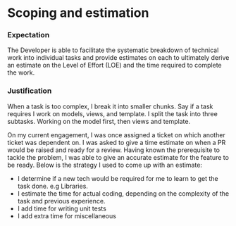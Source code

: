 # Scoping and estimation
### Expectation
The Developer is able to facilitate the systematic breakdown of technical work into individual tasks and provide estimates on each to ultimately derive an estimate on the Level of Effort (LOE) and the time required to complete the work.

### Justification
When a task is too complex, I break it into smaller chunks. Say if a task requires I work on models, views, and template. I split the task into three subtasks. Working on the model first, then views and template.

On my current engagement, I was once assigned a ticket on which another ticket was dependent on. I was asked to give a time estimate on when a PR would be raised and ready for a review. Having known the prerequisite to tackle the problem, I was able to give an accurate estimate for the feature to be ready.
Below is the strategy I used to come up with an estimate:
- I determine if a new tech would be required for me to learn to get the task done. e.g Libraries.
- I estimate the time for actual coding, depending on the complexity of the task and previous experience.
- I add time for writing unit tests
- I add extra time for miscellaneous
